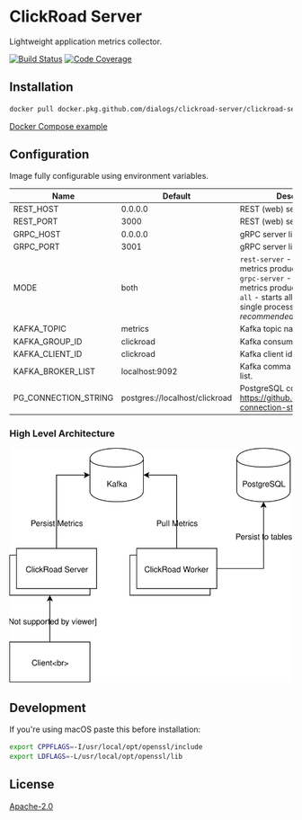 # ClickRoad Server

Lightweight application metrics collector.

[![Build Status](https://img.shields.io/circleci/build/github/dialogs/clickroad-server/master.svg)](https://circleci.com/gh/dialogs/clickroad-server)
[![Code Coverage](https://codecov.io/gh/dialogs/clickroad-server/branch/master/graph/badge.svg)](https://codecov.io/gh/dialogs/clickroad-server)

## Installation

```bash
docker pull docker.pkg.github.com/dialogs/clickroad-server/clickroad-server:latest
```

[Docker Compose example](example/docker-compose.yml)

## Configuration

Image fully configurable using environment variables.

| Name                 | Default                        | Description                                                                                                                                                                                           |
| -------------------- | ------------------------------ | ----------------------------------------------------------------------------------------------------------------------------------------------------------------------------------------------------- |
| REST_HOST            | 0.0.0.0                        | REST (web) server listen port.                                                                                                                                                                        |
| REST_PORT            | 3000                           | REST (web) server listen host.                                                                                                                                                                        |
| GRPC_HOST            | 0.0.0.0                        | gRPC server listen host.                                                                                                                                                                              |
| GRPC_PORT            | 3001                           | gRPC server listen port.                                                                                                                                                                              |
| MODE                 | both                           | `rest-server` - starts the metrics producer REST server. `grpc-server` - starts the metrics producer gRPC server. `all` - starts all services in the single process, _not recommended in production_. |
| KAFKA_TOPIC          | metrics                        | Kafka topic name.                                                                                                                                                                                     |
| KAFKA_GROUP_ID       | clickroad                      | Kafka consumer group id.                                                                                                                                                                              |
| KAFKA_CLIENT_ID      | clickroad                      | Kafka client id.                                                                                                                                                                                      |
| KAFKA_BROKER_LIST    | localhost:9092                 | Kafka comma delimited broker list.                                                                                                                                                                    |
| PG_CONNECTION_STRING | postgres://localhost/clickroad | PostgreSQL connection string. https://github.com/iceddev/pg-connection-string                                                                                                                         |

### High Level Architecture

![High Level Architecture](docs/HLA.svg)

## Development

If you're using macOS paste this before installation:

```bash
export CPPFLAGS=-I/usr/local/opt/openssl/include
export LDFLAGS=-L/usr/local/opt/openssl/lib
```

## License

[Apache-2.0](LICENSE)
